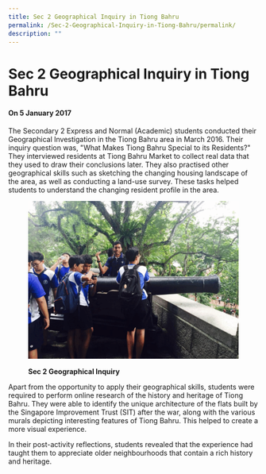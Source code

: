 ```yaml
---
title: Sec 2 Geographical Inquiry in Tiong Bahru
permalink: /Sec-2-Geographical-Inquiry-in-Tiong-Bahru/permalink/
description: ""
---
```

Sec 2 Geographical Inquiry in Tiong Bahru
=========================================

#### On 5 January 2017

The Secondary 2 Express and Normal (Academic) students conducted their Geographical Investigation in the Tiong Bahru area in March 2016. Their inquiry question was, "What Makes Tiong Bahru Special to its Residents?" They interviewed residents at Tiong Bahru Market to collect real data that they used to draw their conclusions later. They also practised other geographical skills such as sketching the changing housing landscape of the area, as well as conducting a land-use survey. These tasks helped students to understand the changing resident profile in the area.



<figure>

![](/images/Geog.gif)

<figcaption> <strong> Sec 2 Geographical Inquiry</strong> </figcaption>

</figure>



Apart from the opportunity to apply their geographical skills, students were required to perform online research of the history and heritage of Tiong Bahru. They were able to identify the unique architecture of the flats built by the Singapore Improvement Trust (SIT) after the war, along with the various murals depicting interesting features of Tiong Bahru. This helped to create a more visual experience. 

In their post-activity reflections, students revealed that the experience had taught them to appreciate older neighbourhoods that contain a rich history and heritage.